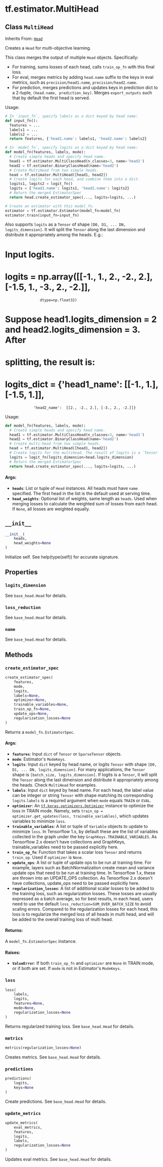 <div itemscope itemtype="http://developers.google.com/ReferenceObject">
<meta itemprop="name" content="tf.estimator.MultiHead" />
<meta itemprop="path" content="Stable" />
<meta itemprop="property" content="logits_dimension"/>
<meta itemprop="property" content="loss_reduction"/>
<meta itemprop="property" content="name"/>
<meta itemprop="property" content="__init__"/>
<meta itemprop="property" content="create_estimator_spec"/>
<meta itemprop="property" content="loss"/>
<meta itemprop="property" content="metrics"/>
<meta itemprop="property" content="predictions"/>
<meta itemprop="property" content="update_metrics"/>
</div>

# tf.estimator.MultiHead

## Class `MultiHead`

Inherits From: [`Head`](../../tf/estimator/Head.md)

Creates a `Head` for multi-objective learning.

This class merges the output of multiple `Head` objects. Specifically:

* For training, sums losses of each head, calls `train_op_fn` with this
  final loss.
* For eval, merges metrics by adding `head.name` suffix to the keys in eval
  metrics, such as `precision/head1.name`, `precision/head2.name`.
* For prediction, merges predictions and updates keys in prediction dict to a
  2-tuple, `(head.name, prediction_key)`. Merges `export_outputs` such that
  by default the first head is served.

Usage:

```python
# In `input_fn`, specify labels as a dict keyed by head name:
def input_fn():
  features = ...
  labels1 = ...
  labels2 = ...
  return features, {'head1.name': labels1, 'head2.name': labels2}

# In `model_fn`, specify logits as a dict keyed by head name:
def model_fn(features, labels, mode):
  # Create simple heads and specify head name.
  head1 = tf.estimator.MultiClassHead(n_classes=3, name='head1')
  head2 = tf.estimator.BinaryClassHead(name='head2')
  # Create MultiHead from two simple heads.
  head = tf.estimator.MultiHead([head1, head2])
  # Create logits for each head, and combine them into a dict.
  logits1, logits2 = logit_fn()
  logits = {'head1.name': logits1, 'head2.name': logits2}
  # Return the merged EstimatorSpec
  return head.create_estimator_spec(..., logits=logits, ...)

# Create an estimator with this model_fn.
estimator = tf.estimator.Estimator(model_fn=model_fn)
estimator.train(input_fn=input_fn)
```

Also supports `logits` as a `Tensor` of shape
`[D0, D1, ... DN, logits_dimension]`. It will split the `Tensor` along the
last dimension and distribute it appropriately among the heads. E.g.:
# Input logits.
# logits = np.array([[-1., 1., 2., -2., 2.], [-1.5, 1., -3., 2., -2.]],
                    dtype=np.float32)
# Suppose head1.logits_dimension = 2 and head2.logits_dimension = 3. After
# splitting, the result is:
# logits_dict = {'head1_name': [[-1., 1.], [-1.5, 1.]],
                 'head2_name':  [[2., -2., 2.], [-3., 2., -2.]]}
Usage:

```python
def model_fn(features, labels, mode):
  # Create simple heads and specify head name.
  head1 = tf.estimator.MultiClassHead(n_classes=3, name='head1')
  head2 = tf.estimator.BinaryClassHead(name='head2')
  # Create multi-head from two simple heads.
  head = tf.estimator.MultiHead([head1, head2])
  # Create logits for the multihead. The result of logits is a `Tensor`.
  logits = logit_fn(logits_dimension=head.logits_dimension)
  # Return the merged EstimatorSpec
  return head.create_estimator_spec(..., logits=logits, ...)
```

#### Args:

* <b>`heads`</b>: List or tuple of `Head` instances. All heads must have `name`
    specified. The first head in the list is the default used at serving time.
* <b>`head_weights`</b>: Optional list of weights, same length as `heads`. Used when
    merging losses to calculate the weighted sum of losses from each head. If
    `None`, all losses are weighted equally.

<h2 id="__init__"><code>__init__</code></h2>

``` python
__init__(
    heads,
    head_weights=None
)
```

Initialize self.  See help(type(self)) for accurate signature.



## Properties

<h3 id="logits_dimension"><code>logits_dimension</code></h3>

See `base_head.Head` for details.

<h3 id="loss_reduction"><code>loss_reduction</code></h3>

See `base_head.Head` for details.

<h3 id="name"><code>name</code></h3>

See `base_head.Head` for details.



## Methods

<h3 id="create_estimator_spec"><code>create_estimator_spec</code></h3>

``` python
create_estimator_spec(
    features,
    mode,
    logits,
    labels=None,
    optimizer=None,
    trainable_variables=None,
    train_op_fn=None,
    update_ops=None,
    regularization_losses=None
)
```

Returns a `model_fn.EstimatorSpec`.

#### Args:

* <b>`features`</b>: Input `dict` of `Tensor` or `SparseTensor` objects.
* <b>`mode`</b>: Estimator's `ModeKeys`.
* <b>`logits`</b>: Input `dict` keyed by head name, or logits `Tensor` with shape
    `[D0, D1, ... DN, logits_dimension]`. For many applications, the
    `Tensor` shape is `[batch_size, logits_dimension]`. If logits is a
    `Tensor`, it  will split the `Tensor` along the last dimension and
    distribute it appropriately among the heads. Check `MultiHead` for
    examples.
* <b>`labels`</b>: Input `dict` keyed by head name. For each head, the label value
    can be integer or string `Tensor` with shape matching its corresponding
    `logits`.`labels` is a required argument when `mode` equals `TRAIN` or
    `EVAL`.
* <b>`optimizer`</b>: An <a href="../../tf/keras/optimizers/Optimizer.md"><code>tf.keras.optimizers.Optimizer</code></a> instance to optimize the
    loss in TRAIN mode. Namely, sets `train_op = optimizer.get_updates(loss,
    trainable_variables)`, which updates variables to minimize `loss`.
* <b>`trainable_variables`</b>: A list or tuple of `Variable` objects to update to
    minimize `loss`. In Tensorflow 1.x, by default these are the list of
    variables collected in the graph under the key
    `GraphKeys.TRAINABLE_VARIABLES`. As Tensorflow 2.x doesn't have
    collections and GraphKeys, trainable_variables need to be passed
    explicitly here.
* <b>`train_op_fn`</b>: Function that takes a scalar loss `Tensor` and returns
    `train_op`. Used if `optimizer` is `None`.
* <b>`update_ops`</b>: A list or tuple of update ops to be run at training time. For
    example, layers such as BatchNormalization create mean and variance
    update ops that need to be run at training time. In Tensorflow 1.x,
    these are thrown into an UPDATE_OPS collection. As Tensorflow 2.x
    doesn't have collections, update_ops need to be passed explicitly here.
* <b>`regularization_losses`</b>: A list of additional scalar losses to be added to
    the training loss, such as regularization losses. These losses are
    usually expressed as a batch average, so for best results, in each head,
    users need to use the default `loss_reduction=SUM_OVER_BATCH_SIZE` to
    avoid scaling errors.  Compared to the regularization losses for each
    head, this loss is to regularize the merged loss of all heads in multi
    head, and will be added to the overall training loss of multi head.


#### Returns:

A `model_fn.EstimatorSpec` instance.


#### Raises:

* <b>`ValueError`</b>: If both `train_op_fn` and `optimizer` are `None` in TRAIN
  mode, or if both are set.
  If `mode` is not in Estimator's `ModeKeys`.

<h3 id="loss"><code>loss</code></h3>

``` python
loss(
    labels,
    logits,
    features=None,
    mode=None,
    regularization_losses=None
)
```

Returns regularized training loss. See `base_head.Head` for details.

<h3 id="metrics"><code>metrics</code></h3>

``` python
metrics(regularization_losses=None)
```

Creates metrics. See `base_head.Head` for details.

<h3 id="predictions"><code>predictions</code></h3>

``` python
predictions(
    logits,
    keys=None
)
```

Create predictions. See `base_head.Head` for details.

<h3 id="update_metrics"><code>update_metrics</code></h3>

``` python
update_metrics(
    eval_metrics,
    features,
    logits,
    labels,
    regularization_losses=None
)
```

Updates eval metrics. See `base_head.Head` for details.



